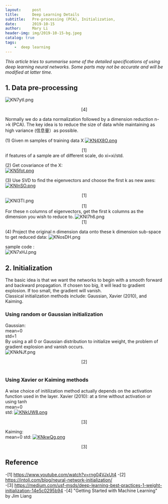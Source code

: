 ```yaml
---
layout:     post
title:      Deep Learning Details
subtitle:   Pre-processing (PCA), Initialization,
date:       2019-10-15
author:     Mary Li
header-img: img/2019-10-15-bg.jpeg
catalog: true
tags: 
    -  deep learning
---
```

_This article tries to summarise some of the detailed specifications of using deep learning neural networks. Some parts may not be accurate and will be modified 
at latter time._

## 1. Data pre-processing
![KN7ytI.png](https://s2.ax1x.com/2019/10/24/KN7ytI.png) <center> [4] </center>

Normally we do a data normalization followed by a dimension reduction n->k (PCA). 
The key idea is to reduce the size of data while maintaining as high variance (信息量）as possible. <br>

(1) Given m samples of training data X
[![KN4X8O.png](https://s2.ax1x.com/2019/10/24/KN4X8O.png)](https://imgchr.com/i/KN4X8O) <center> [1] </center>
if features of a sample are of different scale, do xi=xi/std. <br>

(2) Get covariance of the X: <br>
[![KN5fot.png](https://s2.ax1x.com/2019/10/24/KN5fot.png)](https://imgchr.com/i/KN5fot) 

(3) Use SVD to find the eigenvectors and choose the first k as new axes: <br> 
[![KNInSO.png](https://s2.ax1x.com/2019/10/24/KNInSO.png)](https://imgchr.com/i/KNInSO) <center> [1] </center>
![KNI3TI.png](https://s2.ax1x.com/2019/10/24/KNI3TI.png) <center> [1] </center>
For these n columns of eigenvectors, get the first k columns as the dimension you wish to reduce to. 
![KNI7h6.png](https://s2.ax1x.com/2019/10/24/KNI7h6.png) <center> [1] </center>

(4) Project the original n dimension data onto these k dimension sub-space to get reduced data:
![KNosDH.png](https://s2.ax1x.com/2019/10/24/KNosDH.png)


sample code : <br>
![KN7xHJ.png](https://s2.ax1x.com/2019/10/24/KN7xHJ.png)


## 2. Initialization
The basic idea is that we want the networks to begin with a smooth forward and backward propagation. If chosen too big, it will lead to gradient explosion. 
If too small, the gradient will vanish. <br>
Classical initialization methods include: Gaussian, Xavier (2010), and Kaiming. <br>

### Using random or Gaussian initialization
Gaussian: <br>
          mean=0 <br>
          std=1 <br>
By using a all 0 or Gaussian distribution to initialize weight, the problem of gradient explosion and vanish occurs. <br>
![KNkNJf.png](https://s2.ax1x.com/2019/10/24/KNkNJf.png) <center> [2] </center><br>

### Using Xavier or Kaiming methods
 A wise choice of initilization method actually depends on the activation function used in the layer.
 Xavier (2010): at a time without activation or using tanh <br>
                mean=0 <br>
                std: [![KNkUW8.png](https://s2.ax1x.com/2019/10/24/KNkUW8.png)](https://imgchr.com/i/KNkUW8) <center> [3] </center>
                  
 Kaiming: <br>
          mean=0
          std: [![KNkwQg.png](https://s2.ax1x.com/2019/10/24/KNkwQg.png)](https://imgchr.com/i/KNkwQg) <center> [3] </center>
  
 

## Reference
-[1] https://www.youtube.com/watch?v=rng04VJxUt4
-[2] https://intoli.com/blog/neural-network-initialization/ <br>
-[3] https://medium.com/usf-msds/deep-learning-best-practices-1-weight-initialization-14e5c0295b94
-[4] "Getting Started with Machine Learning" by Jim Liang

          
          